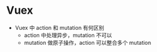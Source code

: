 # Vuex

+ Vuex 中 action 和 mutation 有何区别
  + action 中处理异步，mutation 不可以
  + mutation 做原子操作，action 可以整合多个 mutation
